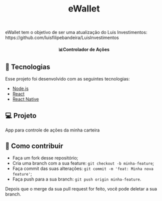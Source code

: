 <h1 align="center">
    eWallet
</h1>
<br>
<p>
eWallet tem o objetivo de ser uma atualização do Luis Investimentos: https://github.com/luisfilipebandeira/LuisInvestimentos
</p>

<h4 align="center">
  📊Controlador de Ações
</h4>

## :rocket: Tecnologias

Esse projeto foi desenvolvido com as seguintes tecnologias:

- [Node.js](https://nodejs.org/en/)
- [React](https://reactjs.org)
- [React Native](https://facebook.github.io/react-native/)

## 💻 Projeto

App para controle de ações da minha carteira

## 🤔 Como contribuir

- Faça um fork desse repositório;
- Cria uma branch com a sua feature: `git checkout -b minha-feature`;
- Faça commit das suas alterações: `git commit -m 'feat: Minha nova feature'`;
- Faça push para a sua branch: `git push origin minha-feature`.

Depois que o merge da sua pull request for feito, você pode deletar a sua branch.
